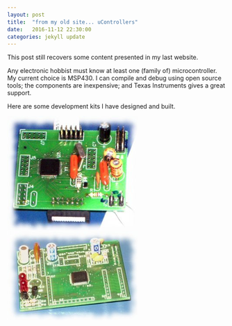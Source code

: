 ```yaml
---
layout: post
title:  "from my old site... uControllers"
date:   2016-11-12 22:30:00
categories: jekyll update
---
```


This post still recovers some content presented in my last website.

Any electronic hobbist must know at least one (family of) microcontroller. My
current choice is MSP430. I can compile and debug using open source tools; the
components are inexpensive; and Texas Instruments gives a great support.

Here are some development kits I have designed and built.

<div class="about-legend">
    <img src="/images/20161112_post/msp430_1.png"/>
</div>

<div class="about-legend">
    <img src="/images/20161112_post/msp430_2.png"/>
</div>
